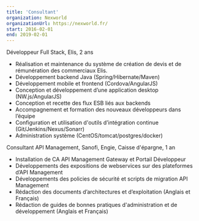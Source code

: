 ```yaml
---
title: 'Consultant'
organization: Nexworld
organizationUrl: https://nexworld.fr/
start: 2016-02-01
end: 2019-02-01
---
```


Développeur Full Stack, Elis, 2 ans

- Réalisation et maintenance du système de création de devis et de rémunération des commerciaux Elis.
- Développement backend Java (Spring/Hibernate/Maven)
- Développement mobile et frontend (Cordova/AngularJS)
- Conception et développement d’une application desktop (NW.js/AngularJS)
- Conception et recette des flux ESB liés aux backends
- Accompagnement et formation des nouveaux développeurs dans l’équipe
- Configuration et utilisation d'outils d’intégration continue (Git/Jenkins/Nexus/Sonarr)
- Administration système (CentOS/tomcat/postgres/docker)

Consultant API Management, Sanofi, Engie, Caisse d'épargne, 1 an

- Installation de CA API Management Gateway et Portail Développeur
- Développements des expositions de webservices sur des plateformes d’API Management
- Développements des policies de sécurité et scripts de migration API Management
- Rédaction des documents d’architectures et d’exploitation (Anglais et Français)
- Rédaction de guides de bonnes pratiques d'administration et de développement (Anglais et Français)

